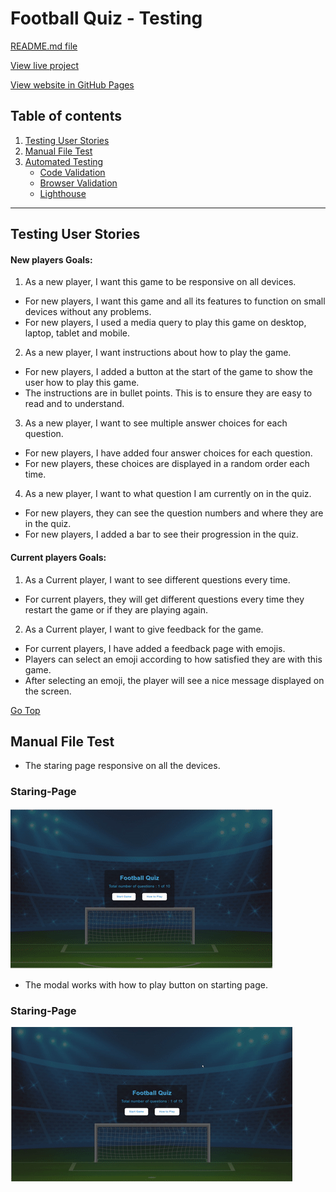 # Football Quiz - Testing 

[README.md file](/README.md)

[View live project](https://preetbhullar90.github.io/html-css-repository/)

[View website in GitHub Pages](https://github.com/preetbhullar90/project-2-with-javascript)

## Table of contents
1. [Testing User Stories](#Testing-User-Stories)
2. [Manual File Test](#Manual-File-Test)
3. [Automated Testing](#Automated-Testing) 
     - [Code Validation](#Code-Validation)
     - [Browser Validation](#Browser-Validation)
     - [Lighthouse](#Lighthouse)


***
## Testing User Stories
#### New players Goals:
1. As a new player, I want this game to be responsive on all devices.
* For new players, I want this game and all its features to function on small devices without any problems.
* For new players, I used a media query to play this game on desktop, laptop, tablet and mobile.

2. As a new player, I want instructions about how to play the game.
* For new players, I added a button at the start of the game to show the user how to play this game.
* The instructions are in bullet points. This is to ensure they are easy to read and to understand.

3. As a new player, I want to see multiple answer choices for each question.
* For new players, I have added four answer choices for each question.
* For new players, these choices are displayed in a random order each time. 

4.	As a new player, I want to what question I am currently on in the quiz.
* For new players, they can see the question numbers and where they are in the quiz.
* For new players, I added a bar to see their progression in the quiz.

#### Current players Goals:
1. As a Current player, I want to see different questions every time.
* For current players, they will get different questions every time they restart the game or if they are playing again.

2. As a Current player, I want to give feedback for the game.
* For current players, I have added a feedback page with emojis.
* Players can select an emoji according to how satisfied they are with this game.
* After selecting an emoji, the player will see a nice message displayed on the screen.

[Go Top](#Table-of-contents)

## Manual File Test

* The staring page responsive on all the devices.
### Staring-Page
![](/assets/test-file/image-1.gif)

* The modal works with how to play button on starting page.
### Staring-Page
![](/assets/test-file/image-2.gif)

